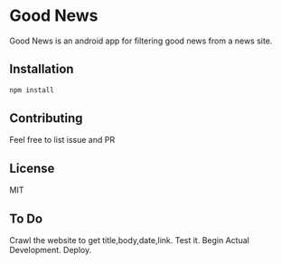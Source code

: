 # Good News
Good News is an android app for filtering good news from a news site.

## Installation

```bash
npm install 
```

## Contributing

Feel free to list issue and PR

## License

MIT

## To Do
 Crawl the website to get title,body,date,link.
 Test it.
 Begin Actual Development.
 Deploy.